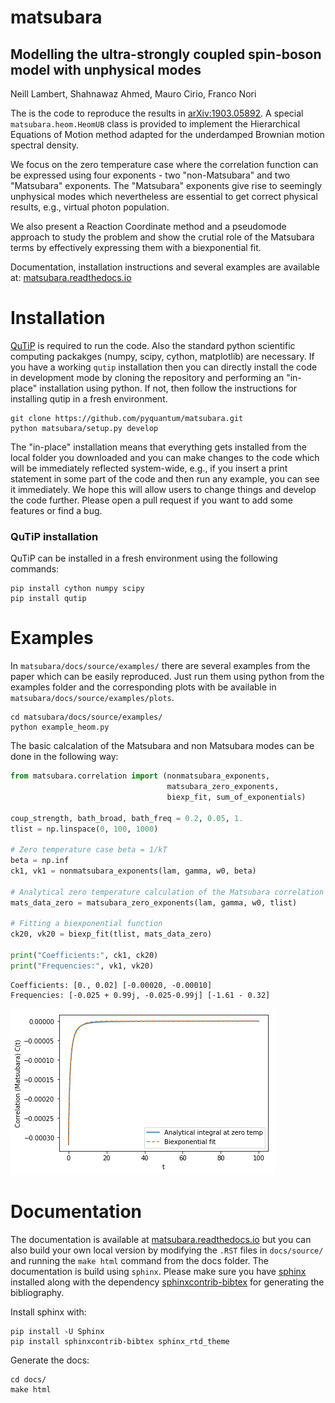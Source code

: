 # matsubara

## Modelling the ultra-strongly coupled spin-boson model with unphysical modes
Neill Lambert, Shahnawaz Ahmed, Mauro Cirio, Franco Nori

The is the code to reproduce the results in [arXiv:1903.05892](https://arxiv.org/abs/1903.05892). A special `matsubara.heom.HeomUB` class is provided to implement the Hierarchical Equations of Motion method adapted for the underdamped Brownian motion spectral density.  

We focus on the zero temperature case where the correlation function can be expressed using four exponents - two "non-Matsubara" and two "Matsubara" exponents. The "Matsubara" exponents give rise to seemingly unphysical modes which nevertheless are essential to get correct physical results, e.g., virtual photon population.  

We also present a Reaction Coordinate method and a pseudomode approach to study the problem and show the crutial role of the Matsubara terms by effectively expressing them with a biexponential fit. 

Documentation, installation instructions and several examples are available at: [matsubara.readthedocs.io](matsubara.readthedocs.io)

# Installation

[QuTiP](qutip.org) is required to run the code. Also the standard python scientific computing packakges (numpy, scipy, cython, matplotlib) are necessary. If you have a working `qutip` installation then you can directly install the code in development mode by cloning the repository and performing an "in-place" installation using python. If not, then follow the instructions for installing qutip in a fresh environment.

```
git clone https://github.com/pyquantum/matsubara.git
python matsubara/setup.py develop
```

The "in-place" installation means that everything gets installed from the local folder you downloaded and you can make changes to the code which will be immediately reflected system-wide, e.g., if you insert a print statement in some part of the code and then run any example, you can see it immediately. We hope this will allow users to change things and develop the code further. Please open a pull request if you want to add some features or find a bug.

### QuTiP installation

QuTiP can be installed in a fresh environment using the following commands:

```
pip install cython numpy scipy
pip install qutip
```

# Examples

In `matsubara/docs/source/examples/` there are several examples from the paper which can be easily
reproduced. Just run them using python from the examples folder and the corresponding plots with be available in `matsubara/docs/source/examples/plots`.

```
cd matsubara/docs/source/examples/
python example_heom.py
```

The basic calcalation of the Matsubara and non Matsubara modes can be done in the following way:

```python
from matsubara.correlation import (nonmatsubara_exponents,
                                   matsubara_zero_exponents,
                                   biexp_fit, sum_of_exponentials)

coup_strength, bath_broad, bath_freq = 0.2, 0.05, 1.
tlist = np.linspace(0, 100, 1000)

# Zero temperature case beta = 1/kT
beta = np.inf
ck1, vk1 = nonmatsubara_exponents(lam, gamma, w0, beta)

# Analytical zero temperature calculation of the Matsubara correlation
mats_data_zero = matsubara_zero_exponents(lam, gamma, w0, tlist)

# Fitting a biexponential function
ck20, vk20 = biexp_fit(tlist, mats_data_zero)

print("Coefficients:", ck1, ck20)
print("Frequencies:", vk1, vk20)
```

```
Coefficients: [0., 0.02] [-0.00020, -0.00010]
Frequencies: [-0.025 + 0.99j, -0.025-0.99j] [-1.61 - 0.32]
```
![](docs/source/examples/plots/matsfitting.png)

# Documentation

The documentation is available at [matsubara.readthedocs.io](matsubara.readthedocs.io) but you can also build your own local version by modifying the `.RST` files in `docs/source/` and running the `make html` command from the docs folder. The documentation is build using `sphinx`. Please make sure you have [sphinx](http://www.sphinx-doc.org/en/master/) installed along with the dependency [sphinxcontrib-bibtex](https://sphinxcontrib-bibtex.readthedocs.io/en/latest/) for generating the bibliography.

Install sphinx with:

```
pip install -U Sphinx
pip install sphinxcontrib-bibtex sphinx_rtd_theme
```

Generate the docs:
```
cd docs/
make html
```
